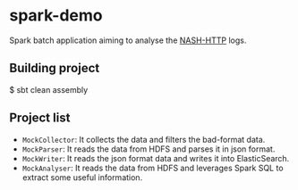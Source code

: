 # spark-demo
Spark batch application aiming to analyse the [NASH-HTTP](http://ita.ee.lbl.gov/html/contrib/NASA-HTTP.html) logs.

## Building project
$ sbt clean assembly

## Project list

* `MockCollector`: It collects the data and filters the bad-format data.
* `MockParser`: It reads the data from HDFS and parses it in json format.
* `MockWriter`: It reads the json format data and writes it into ElasticSearch.
* `MockAnalyser`: It reads the data from HDFS and leverages Spark SQL to extract some useful information.
